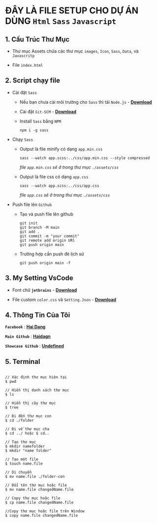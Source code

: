 # **ĐÂY LÀ FILE SETUP CHO DỰ ÁN DÙNG `Html` `Sass` `Javascript`** 

## **1. Cấu Trúc Thư Mục**

- Thư mục Assets chứa các thư mục `images`, `Icon`, `Sass`, `Data`, và `Javascritp`

- File `index.html`

## **2. Script chạy file**
- Cài đặt `Sass` 
    - Nếu bạn chưa cài môi trường cho `Sass` thì tải `Node.js` - [**Download**](https://nodejs.org/en/download/)

    - Cài đặt `Git-SCM` - [**Download**](https://git-scm.com/downloads)

    - Install `Sass` bằng `NPM`

        ```
        npm i -g sass
        ```
- Chạy `Sass`
    - Output là file minify có dạng `app.min.css`

        ```
        sass --watch app.scss:../css/app.min.css --style compressed
        ```
        *file `app.min.css` sẽ ở trong thư mục `./assets/css`*
    
    - Output là file css có dạng `app.css`

        ```
        sass --watch app.scss:../css/app.css
        ```
        *file `app.css` sẽ ở trong thư mục `./assets/css`*

- Push file lên `Github`
    
    - Tạo và push file lên github
        ```
        git init
        git branch -M main
        git add .
        git commit -m "your commit"
        git remote add origin URl
        git push origin main
        ```

    - Trường hợp cần push đè lịch sử 
        ```
        git push origin main -f
        ```

## **3. My Setting VsCode**

- Font chữ **`jetbrains`** - [**Download**](https://www.jetbrains.com/lp/mono/)

- File custom `color.css` và `Setting.Json`  - [**Download**](https://github.com/undefinednulla/custom-vscode)


## **4. Thông Tin Của Tôi**

**`Facebook`** : [**Hai Dang**](https://www.facebook.com/haidanghahaha/)

**`Main Github`** : [**Haidagn**](https://github.com/haidagn)

**`Showcase Github`** : [**Undefined**](https://github.com/undefinednulla)

## **5. Terminal**


```

// Xác định thư mục hiện tại
$ pwd

// Hiển thị danh sách thư mục
$ ls

// Hiển thị cây thư mục
$ tree

// Đi đến thư mục con
$ cd ./folder

// Đi về thư mục cha
$ cd ../ hoặc $ cd..

// Tạo thư mục
$ mkdir namefolder
$ mkdir "name folder"

// Tạo một file
$ touch name.file

// Di chuyển
$ mv name.file ./folder-con 

// Đổi tên thư mục hoặc file
$ mv name.file changedName.file

// Copy thư mục hoặc file
$ cp name.file changedName.file

//Copy thư mục hoặc file trên Window 
$ copy name.file changedName.file

```
